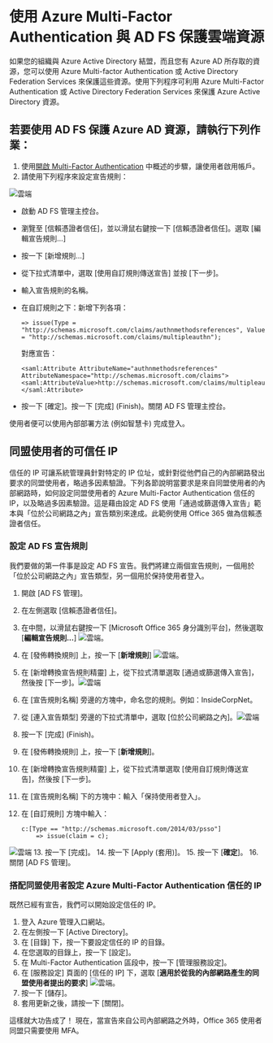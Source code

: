 <properties 
	pageTitle="使用 Azure Multi-Factor Authentication 與 AD FS 保護雲端資源" 
	description="這是說明如何在雲端開始使用 Azure MFA 和 AD FS 的 Azure Multi-Factor Authentication 頁面。" 
	services="multi-factor-authentication" 
	documentationCenter="" 
	authors="billmath" 
	manager="stevenpo" 
	editor="curtland"/>

<tags 
	ms.service="multi-factor-authentication" 
	ms.workload="identity" 
	ms.tgt_pltfrm="na" 
	ms.devlang="na" 
	ms.topic="article" 
	ms.date="08/24/2015" 
	ms.author="billmath"/>

# 使用 Azure Multi-Factor Authentication 與 AD FS 保護雲端資源

如果您的組織與 Azure Active Directory 結盟，而且您有 Azure AD 所存取的資源，您可以使用 Azure Multi-factor Authentication 或 Active Directory Federation Services 來保護這些資源。使用下列程序可利用 Azure Multi-Factor Authentication 或 Active Directory Federation Services 來保護 Azure Active Directory 資源。

## 若要使用 AD FS 保護 Azure AD 資源，請執行下列作業： 



1. 使用[開啟 Multi-Factor Authentication](active-directory/multi-factor-authentication-get-started-cloud.md#turn-on-multi-factor-authentication-for-users) 中概述的步驟，讓使用者啟用帳戶。
2. 請使用下列程序來設定宣告規則：

![雲端](./media/multi-factor-authentication-get-started-adfs-cloud/adfs1.png)

- 	啟動 AD FS 管理主控台。
- 	瀏覽至 [信賴憑證者信任]，並以滑鼠右鍵按一下 [信賴憑證者信任]。選取 [編輯宣告規則...]
- 	按一下 [新增規則…]
- 	從下拉式清單中，選取 [使用自訂規則傳送宣告] 並按 [下一步]。
- 	輸入宣告規則的名稱。
- 	在自訂規則之下：新增下列各項：


		=> issue(Type = "http://schemas.microsoft.com/claims/authnmethodsreferences", Value = "http://schemas.microsoft.com/claims/multipleauthn");

	對應宣告：

		<saml:Attribute AttributeName="authnmethodsreferences" AttributeNamespace="http://schemas.microsoft.com/claims">
		<saml:AttributeValue>http://schemas.microsoft.com/claims/multipleauthn</saml:AttributeValue>
		</saml:Attribute>
- 按一下 [確定]。按一下 [完成] (Finish)。關閉 AD FS 管理主控台。

使用者便可以使用內部部署方法 (例如智慧卡) 完成登入。

## 同盟使用者的可信任 IP
信任的 IP 可讓系統管理員針對特定的 IP 位址，或針對從他們自己的內部網路發出要求的同盟使用者，略過多因素驗證。下列各節說明當要求是來自同盟使用者的內部網路時，如何設定同盟使用者的 Azure Multi-Factor Authentication 信任的 IP，以及略過多因素驗證。這是藉由設定 AD FS 使用「通過或篩選傳入宣告」範本與「位於公司網路之內」宣告類別來達成。此範例使用 Office 365 做為信賴憑證者信任。

### 設定 AD FS 宣告規則

我們要做的第一件事是設定 AD FS 宣告。我們將建立兩個宣告規則，一個用於「位於公司網路之內」宣告類型，另一個用於保持使用者登入。

1. 開啟 [AD FS 管理]。
2. 在左側選取 [信賴憑證者信任]。
3. 在中間，以滑鼠右鍵按一下 [Microsoft Office 365 身分識別平台]，然後選取 [**編輯宣告規則...**] ![雲端](./media/multi-factor-authentication-get-started-adfs-cloud/trustedip1.png)。
4. 在 [發佈轉換規則] 上，按一下 [**新增規則**] ![雲端](./media/multi-factor-authentication-get-started-adfs-cloud/trustedip2.png)。
5. 在 [新增轉換宣告規則精靈] 上，從下拉式清單選取 [通過或篩選傳入宣告]，然後按 [下一步]。![雲端](./media/multi-factor-authentication-get-started-adfs-cloud/trustedip3.png)
6. 在 [宣告規則名稱] 旁邊的方塊中，命名您的規則。例如：InsideCorpNet。
7. 從 [連入宣告類型] 旁邊的下拉式清單中，選取 [位於公司網路之內]。![雲端](./media/multi-factor-authentication-get-started-adfs-cloud/trustedip4.png)
8. 按一下 [完成] (Finish)。
9. 在 [發佈轉換規則] 上，按一下 [**新增規則**]。
10. 在 [新增轉換宣告規則精靈] 上，從下拉式清單選取 [使用自訂規則傳送宣告]，然後按 [下一步]。
11. 在 [宣告規則名稱] 下的方塊中：輸入「保持使用者登入」。
12. 在 [自訂規則] 方塊中輸入：
	    
		c:[Type == "http://schemas.microsoft.com/2014/03/psso"]
			=> issue(claim = c);
![雲端](./media/multi-factor-authentication-get-started-adfs-cloud/trustedip5.png)
13. 按一下 [完成]。
14. 按一下 [Apply (套用)]。
15. 按一下 [**確定**]。
16. 關閉 [AD FS 管理]。



### 搭配同盟使用者設定 Azure Multi-Factor Authentication 信任的 IP
既然已經有宣告，我們可以開始設定信任的 IP。

1. 登入 Azure 管理入口網站。
2. 在左側按一下 [Active Directory]。
3. 在 [目錄] 下，按一下要設定信任的 IP 的目錄。
4. 在您選取的目錄上，按一下 [設定]。
5. 在 Multi-Factor Authentication 區段中，按一下 [管理服務設定]。
6. 在 [服務設定] 頁面的 [信任的 IP] 下，選取 [**適用於從我的內部網路產生的同盟使用者提出的要求**] ![雲端](./media/multi-factor-authentication-get-started-adfs-cloud/trustedip6.png)。
7. 按一下 [儲存]。
8. 套用更新之後，請按一下 [關閉]。


這樣就大功告成了！ 現在，當宣告來自公司內部網路之外時，Office 365 使用者同盟只需要使用 MFA。

<!---HONumber=Oct15_HO3-->
